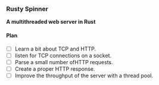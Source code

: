 ### Rusty Spinner

**A multithreaded web server in Rust**

#### Plan
- [ ] Learn a bit about TCP and HTTP.
- [ ] listen for TCP connections on a socket.
- [ ] Parse a small number ofHTTP requests.
- [ ] Create a proper HTTP response.
- [ ] Improve the throughput of the server with a thread pool.
